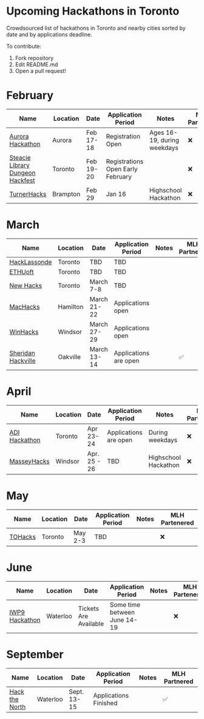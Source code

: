 # Upcoming Hackathons in Toronto
Crowdsourced list of hackathons in Toronto and nearby cities sorted by date and by applications deadline.

To contribute:
 1. Fork repository
 2. Edit README.md
 3. Open a pull request!

 

# February

 | Name  |  Location | Date | Application Period |  Notes | MLH Partnered |
 |---|---|---|---|---|---|
 | [Aurora Hackathon](https://www.eventbrite.ca/e/aurora-hackathon-tickets-86600352987) | Aurora | Feb 17-18 | Registration Open | Ages 16-19, during weekdays | :x: |
 | [Steacie Library Dungeon Hackfest](https://hackfest.library.yorku.ca/2020/) | Toronto | Feb 19-20 | Registrations Open Early February |  | :x: |
 | [TurnerHacks](https://turnerhacks.com/)  | Brampton | Feb 29 | Jan 16 | Highschool Hackathon | :x: |


# March

 | Name  |  Location | Date | Application Period |  Notes | MLH Partnered |
 |---|---|---|---|---|---|
 | [HackLassonde](http://hacklassonde.ca/)  | Toronto | TBD | TBD |   |  |
 | [ETHUoft](https://www.ethuoft.ca)  | Toronto | TBD | TBD |  |  |
 | [New Hacks](https://ieee.utoronto.ca/#/)  | Toronto | March 7-8 | TBD |  |  |
 | [MacHacks]( https://www.machacks.ca/)  | Hamilton | March 21-22 | Applications open |   |  |
 | [WinHacks]( https://winhacks.ca/)  | Windsor | March 27-29 | Applications open |   |   |
 | [Sheridan Hackville]( https://www.hackville.io/)  | Oakville | March 13-14 | Applications are open |   | :white_check_mark: |

# April

 | Name  |  Location | Date | Application Period |  Notes | MLH Partenered |
 |---|---|---|---|---|---|
 | [ADI Hackathon](https://eventchain.io/event-details/f9c7436eb38559d1bed413bfcf810597/ADI_Toronto_Summit_and_Hackathon) | Toronto | Apr 23-24 | Applications are open | During weekdays | :x: |
 | [MasseyHacks](https://masseyhacks.ca/)  | Windsor | Apr. 25 - 26 | TBD |  Highschool Hackathon | :x: |

# May

 | Name  |  Location | Date | Application Period |  Notes | MLH Partenered |
 |---|---|---|---|---|---|
 | [TOHacks](https://www.tohacks.ca/)  | Toronto | May 2-3 | TBD |  | :x: |

# June

 | Name  |  Location | Date | Application Period |  Notes | MLH Partenered |
 |---|---|---|---|---|---|
 | [IWP9 Hackathon](https://www.eventbrite.com/e/iwp9-2020-tickets-87082440925) | Waterloo | Tickets Are Available |  Some time between June 14-19 |  | :x: |

# September
 
 | Name  |  Location | Date | Application Period |  Notes | MLH Partnered |
 |---|---|---|---|---|---|
 | [Hack the North](https://hackthenorth.com/)  |  Waterloo | Sept. 13-15  |  Applications Finished |   | :white_check_mark: |




